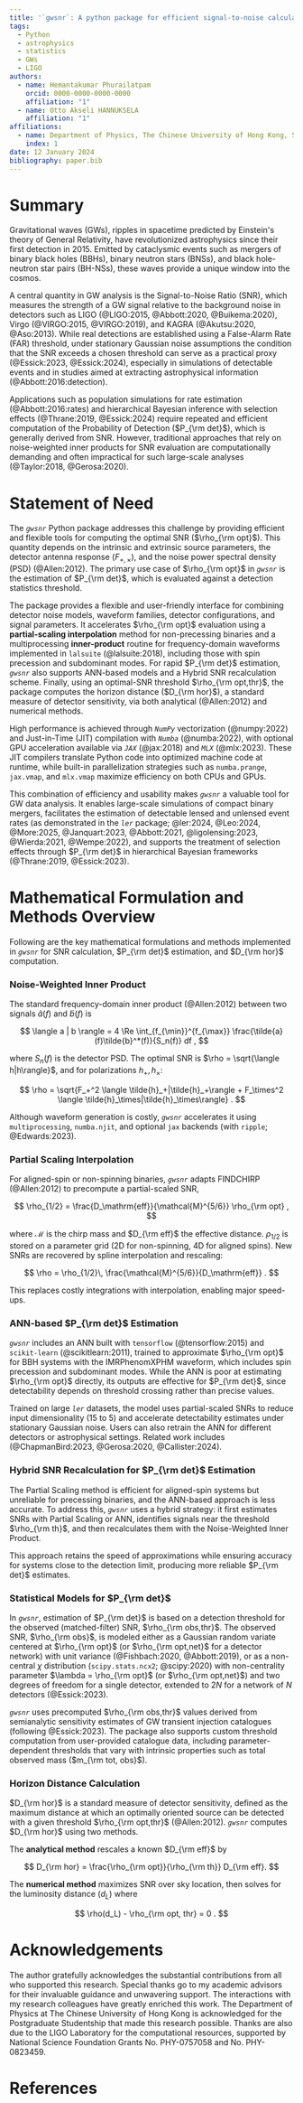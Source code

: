 ```yaml
---
title: '`gwsnr`: A python package for efficient signal-to-noise calculation of gravitational-waves'
tags:
  - Python
  - astrophysics
  - statistics
  - GWs
  - LIGO
authors:
  - name: Hemantakumar Phurailatpam
    orcid: 0000-0000-0000-0000
    affiliation: "1"
  - name: Otto Akseli HANNUKSELA 
    affiliation: "1"
affiliations:
  - name: Department of Physics, The Chinese University of Hong Kong, Shatin, New Territories, Hong Kong
    index: 1
date: 12 January 2024
bibliography: paper.bib
---
```


# Summary

Gravitational waves (GWs), ripples in spacetime predicted by Einstein's theory of General Relativity, have revolutionized astrophysics since their first detection in 2015. Emitted by cataclysmic events such as mergers of binary black holes (BBHs), binary neutron stars (BNSs), and black hole-neutron star pairs (BH-NSs), these waves provide a unique window into the cosmos. 

A central quantity in GW analysis is the Signal-to-Noise Ratio (SNR), which measures the strength of a GW signal relative to the background noise in detectors such as LIGO (@LIGO:2015, @Abbott:2020, @Buikema:2020), Virgo (@VIRGO:2015, @VIRGO:2019), and KAGRA (@Akutsu:2020, @Aso:2013). While real detections are established using a False-Alarm Rate (FAR) threshold, under stationary Gaussian noise assumptions the condition that the SNR exceeds a chosen threshold can serve as a practical proxy (@Essick:2023, @Essick:2024), especially in simulations of detectable events and in studies aimed at extracting astrophysical information (@Abbott:2016:detection).

Applications such as population simulations for rate estimation (@Abbott:2016:rates) and hierarchical Bayesian inference with selection effects (@Thrane:2019, @Essick:2024) require repeated and efficient computation of the Probability of Detection ($P_{\rm det}$), which is generally derived from SNR. However, traditional approaches that rely on noise-weighted inner products for SNR evaluation are computationally demanding and often impractical for such large-scale analyses (@Taylor:2018, @Gerosa:2020).

# Statement of Need

The *`gwsnr`* Python package addresses this challenge by providing efficient and flexible tools for computing the optimal SNR ($\rho_{\rm opt}$). This quantity depends on the intrinsic and extrinsic source parameters, the detector antenna response ($F_{+,\times}$), and the noise power spectral density (PSD) (@Allen:2012). The primary use case of $\rho_{\rm opt}$ in *`gwsnr`* is the estimation of $P_{\rm det}$, which is evaluated against a detection statistics threshold.

The package provides a flexible and user-friendly interface for combining detector noise models, waveform families, detector configurations, and signal parameters. It accelerates $\rho_{\rm opt}$ evaluation using a **partial-scaling interpolation** method for non-precessing binaries and a multiprocessing **inner-product** routine for frequency-domain waveforms implemented in `lalsuite` (@lalsuite:2018), including those with spin precession and subdominant modes. For rapid $P_{\rm det}$ estimation, *`gwsnr`* also supports ANN-based models and a Hybrid SNR recalculation scheme. Finally, using an optimal-SNR threshold $\rho_{\rm opt,thr}$, the package computes the horizon distance ($D_{\rm hor}$), a standard measure of detector sensitivity, via both analytical (@Allen:2012) and numerical methods.   

High performance is achieved through *`NumPy`* vectorization (@numpy:2022) and Just-in-Time (JIT) compilation with *`Numba`* (@numba:2022), with optional GPU acceleration available via *`JAX`* (@jax:2018) and *`MLX`* (@mlx:2023). These JIT compilers translate Python code into optimized machine code at runtime, while built-in parallelization strategies such as `numba.prange`, `jax.vmap`, and `mlx.vmap` maximize efficiency on both CPUs and GPUs.  

This combination of efficiency and usability makes *`gwsnr`* a valuable tool for GW data analysis. It enables large-scale simulations of compact binary mergers, facilitates the estimation of detectable lensed and unlensed event rates (as demonstrated in the *`ler`* package; @ler:2024, @Leo:2024, @More:2025, @Janquart:2023, @Abbott:2021, @ligolensing:2023, @Wierda:2021, @Wempe:2022), and supports the treatment of selection effects through $P_{\rm det}$ in hierarchical Bayesian frameworks (@Thrane:2019, @Essick:2023).


# Mathematical Formulation and Methods Overview

Following are the key mathematical formulations and methods implemented in *`gwsnr`* for SNR calculation, $P_{\rm det}$ estimation, and $D_{\rm hor}$ computation.

### Noise-Weighted Inner Product  

The standard frequency-domain inner product (@Allen:2012) between two signals $\tilde{a}(f)$ and $\tilde{b}(f)$ is  

$$
\langle a | b \rangle = 4 \Re \int_{f_{\min}}^{f_{\max}} \frac{\tilde{a}(f)\tilde{b}^*(f)}{S_n(f)} df ,
$$  

where $S_n(f)$ is the detector PSD. The optimal SNR is $\rho = \sqrt{\langle h|h\rangle}$, and for polarizations $h_+, h_\times$:  

$$
\rho = \sqrt{F_+^2 \langle \tilde{h}_+|\tilde{h}_+\rangle + F_\times^2 \langle \tilde{h}_\times|\tilde{h}_\times\rangle} .
$$  

Although waveform generation is costly, *`gwsnr`* accelerates it using `multiprocessing`, `numba.njit`, and optional `jax` backends (with `ripple`; @Edwards:2023).

### Partial Scaling Interpolation  

For aligned-spin or non-spinning binaries, *`gwsnr`* adapts FINDCHIRP (@Allen:2012) to precompute a partial-scaled SNR,  

$$
\rho_{1/2} = \frac{D_\mathrm{eff}}{\mathcal{M}^{5/6}} \rho_{\rm opt} ,
$$  

where $\mathcal{M}$ is the chirp mass and $D_{\rm eff}$ the effective distance. $\rho_{1/2}$ is stored on a parameter grid (2D for non-spinning, 4D for aligned spins). New SNRs are recovered by spline interpolation and rescaling:  

$$
\rho = \rho_{1/2}\, \frac{\mathcal{M}^{5/6}}{D_\mathrm{eff}} .
$$  

This replaces costly integrations with interpolation, enabling major speed-ups.  

### ANN-based $P_{\rm det}$ Estimation  

*`gwsnr`* includes an ANN built with `tensorflow` (@tensorflow:2015) and `scikit-learn` (@scikitlearn:2011), trained to approximate $\rho_{\rm opt}$ for BBH systems with the IMRPhenomXPHM waveform, which includes spin precession and subdominant modes. While the ANN is poor at estimating $\rho_{\rm opt}$ directly, its outputs are effective for $P_{\rm det}$, since detectability depends on threshold crossing rather than precise values.  

Trained on large *`ler`* datasets, the model uses partial-scaled SNRs to reduce input dimensionality (15 to 5) and accelerate detectability estimates under stationary Gaussian noise. Users can also retrain the ANN for different detectors or astrophysical settings. Related work includes (@ChapmanBird:2023, @Gerosa:2020, @Callister:2024).  

### Hybrid SNR Recalculation for $P_{\rm det}$ Estimation  

The Partial Scaling method is efficient for aligned-spin systems but unreliable for precessing binaries, and the ANN-based approach is less accurate. To address this, *`gwsnr`* uses a hybrid strategy: it first estimates SNRs with Partial Scaling or ANN, identifies signals near the threshold $\rho_{\rm th}$, and then recalculates them with the Noise-Weighted Inner Product.  

This approach retains the speed of approximations while ensuring accuracy for systems close to the detection limit, producing more reliable $P_{\rm det}$ estimates.  

### Statistical Models for $P_{\rm det}$  

In *`gwsnr`*, estimation of $P_{\rm det}$ is based on a detection threshold for the observed (matched-filter) SNR, $\rho_{\rm obs,thr}$. The observed SNR, $\rho_{\rm obs}$, is modeled either as a Gaussian random variate centered at $\rho_{\rm opt}$ (or $\rho_{\rm opt,net}$ for a detector network) with unit variance (@Fishbach:2020, @Abbott:2019), or as a non-central $\chi$ distribution (`scipy.stats.ncx2`; @scipy:2020) with non-centrality parameter $\lambda = \rho_{\rm opt}$ (or $\rho_{\rm opt,net}$) and two degrees of freedom for a single detector, extended to $2N$ for a network of $N$ detectors (@Essick:2023).  

*`gwsnr`* uses precomputed $\rho_{\rm obs,thr}$ values derived from semianalytic sensitivity estimates of GW transient injection catalogues (following @Essick:2023). The package also supports custom threshold computation from user-provided catalogue data, including parameter-dependent thresholds that vary with intrinsic properties such as total observed mass ($m_{\rm tot, obs}$).

### Horizon Distance Calculation  

$D_{\rm hor}$ is a standard measure of detector sensitivity, defined as the maximum distance at which an optimally oriented source can be detected with a given threshold $\rho_{\rm opt,thr}$ (@Allen:2012). *`gwsnr`* computes $D_{\rm hor}$ using two methods. 

The **analytical method** rescales a known $D_{\rm eff}$ by  

$$
D_{\rm hor} = \frac{\rho_{\rm opt}}{\rho_{\rm th}} D_{\rm eff}.
$$  

The **numerical method** maximizes SNR over sky location, then solves for the luminosity distance ($d_L$) where 

$$
\rho(d_L) - \rho_{\rm opt, thr} = 0 .
$$  

# Acknowledgements

The author gratefully acknowledges the substantial contributions from all who supported this research. Special thanks go to my academic advisors for their invaluable guidance and unwavering support. The interactions with my research colleagues have greatly enriched this work. The Department of Physics at The Chinese University of Hong Kong is acknowledged for the Postgraduate Studentship that made this research possible. Thanks are also due to the LIGO Laboratory for the computational resources, supported by National Science Foundation Grants No. PHY-0757058 and No. PHY-0823459.


# References
